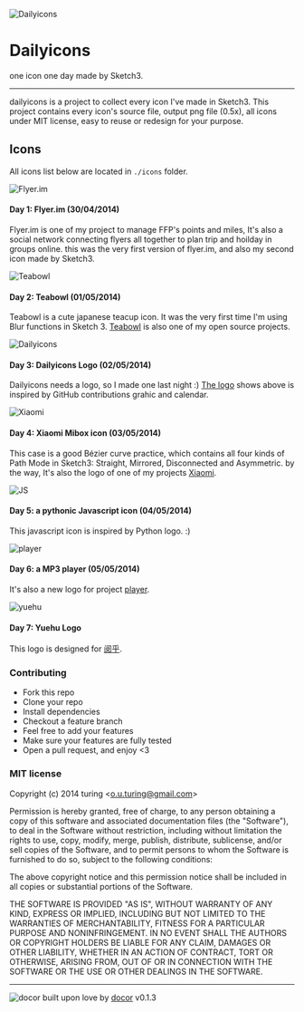 ![Dailyicons](./icons/dailyicons/dailyicons-banner.png)

# Dailyicons
one icon one day made by Sketch3.

---
dailyicons is a project to collect every icon I've made in Sketch3. This project contains every icon's source file, output png file (0.5x), all icons under MIT license, easy to reuse or redesign for your purpose.

## Icons

All icons list below are located in `./icons` folder.

![Flyer.im](./icons/flyer.im/flyer.im.png)

#### Day 1: Flyer.im (30/04/2014)

Flyer.im is one of my project to manage FFP's points and miles, It's also a social network connecting flyers all together to plan trip and hoilday in groups online. this was the very first version of flyer.im, and also my second icon made by Sketch3.

![Teabowl](./icons/teabowl/teabowl.png)

#### Day 2: Teabowl (01/05/2014)

Teabowl is a cute japanese teacup icon. It was the very first time I'm using Blur functions in Sketch 3. [Teabowl](https://github.com/turingou/teabowl) is also one of my open source projects.

![Dailyicons](./icons/dailyicons/dailyicons.png)

#### Day 3: Dailyicons Logo (02/05/2014)

Dailyicons needs a logo, so I made one last night :) [The logo](#dailyicons) shows above is inspired by GitHub contributions grahic and calendar.

![Xiaomi](./icons/xiaomi/xiaomi.png)

#### Day 4: Xiaomi Mibox icon (03/05/2014)

This case is a good Bézier curve practice, which contains all four kinds of Path Mode in Sketch3: Straight, Mirrored, Disconnected and Asymmetric. by the way, It's also the logo of one of my projects [Xiaomi](https://github.com/turingou/xiaomi).

![JS](./icons/js/js.png)

#### Day 5: a pythonic Javascript icon (04/05/2014)

This javascript icon is inspired by Python logo. :)

![player](./icons/player/player.png)

#### Day 6: a MP3 player (05/05/2014)

It's also a new logo for project [player](https://github.com/turingou/player).

![yuehu](./icons/yuehu/yuehu.png)

#### Day 7: Yuehu Logo

This logo is designed for [阅乎](http://yuehu.io).

### Contributing
- Fork this repo
- Clone your repo
- Install dependencies
- Checkout a feature branch
- Feel free to add your features
- Make sure your features are fully tested
- Open a pull request, and enjoy <3

### MIT license
Copyright (c) 2014 turing &lt;o.u.turing@gmail.com&gt;

Permission is hereby granted, free of charge, to any person obtaining a copy
of this software and associated documentation files (the &quot;Software&quot;), to deal
in the Software without restriction, including without limitation the rights
to use, copy, modify, merge, publish, distribute, sublicense, and/or sell
copies of the Software, and to permit persons to whom the Software is
furnished to do so, subject to the following conditions:

The above copyright notice and this permission notice shall be included in
all copies or substantial portions of the Software.

THE SOFTWARE IS PROVIDED &quot;AS IS&quot;, WITHOUT WARRANTY OF ANY KIND, EXPRESS OR
IMPLIED, INCLUDING BUT NOT LIMITED TO THE WARRANTIES OF MERCHANTABILITY,
FITNESS FOR A PARTICULAR PURPOSE AND NONINFRINGEMENT. IN NO EVENT SHALL THE
AUTHORS OR COPYRIGHT HOLDERS BE LIABLE FOR ANY CLAIM, DAMAGES OR OTHER
LIABILITY, WHETHER IN AN ACTION OF CONTRACT, TORT OR OTHERWISE, ARISING FROM,
OUT OF OR IN CONNECTION WITH THE SOFTWARE OR THE USE OR OTHER DEALINGS IN
THE SOFTWARE.

---
![docor](https://cdn1.iconfinder.com/data/icons/windows8_icons_iconpharm/26/doctor.png)
built upon love by [docor](https://github.com/turingou/docor.git) v0.1.3